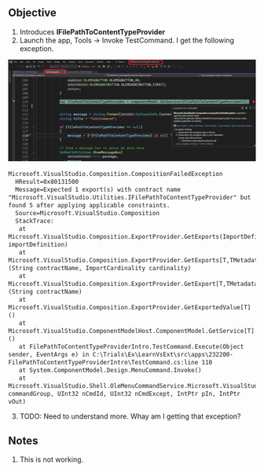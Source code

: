 ## Objective 

1. Introduces **IFilePathToContentTypeProvider** 
2. Launch the app, Tools -> Invoke TestCommand. I get the following exception.

![Exception that I would get](images/50_50_IPathToContentTypeProviderException.png)

```text
Microsoft.VisualStudio.Composition.CompositionFailedException
  HResult=0x80131500
  Message=Expected 1 export(s) with contract name "Microsoft.VisualStudio.Utilities.IFilePathToContentTypeProvider" but found 5 after applying applicable constraints.
  Source=Microsoft.VisualStudio.Composition
  StackTrace:
   at Microsoft.VisualStudio.Composition.ExportProvider.GetExports(ImportDefinition importDefinition)
   at Microsoft.VisualStudio.Composition.ExportProvider.GetExports[T,TMetadataView](String contractName, ImportCardinality cardinality)
   at Microsoft.VisualStudio.Composition.ExportProvider.GetExport[T,TMetadataView](String contractName)
   at Microsoft.VisualStudio.Composition.ExportProvider.GetExportedValue[T]()
   at Microsoft.VisualStudio.ComponentModelHost.ComponentModel.GetService[T]()
   at FilePathToContentTypeProviderIntro.TestCommand.Execute(Object sender, EventArgs e) in C:\Trials\Ex\LearnVsExt\src\apps\232200-FilePathToContentTypeProviderIntro\TestCommand.cs:line 110
   at System.ComponentModel.Design.MenuCommand.Invoke()
   at Microsoft.VisualStudio.Shell.OleMenuCommandService.Microsoft.VisualStudio.OLE.Interop.IOleCommandTarget.Exec(Guid& commandGroup, UInt32 nCmdId, UInt32 nCmdExcept, IntPtr pIn, IntPtr vOut)
```

3. TODO: Need to understand more. Whay am I getting that exception? 


## Notes
1. This is not working. 


